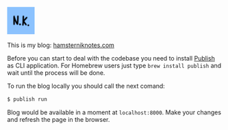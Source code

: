 <img src="Resources/images/icon-black-blue-bg.png" width="64px" height="64px"/>

This is my blog: [hamsterniknotes.com](http://hamsterniknotes.com)

Before you can start to deal with the codebase you need to install [Publish](https://github.com/JohnSundell/Publish) as CLI application. 
For Homebrew users just type `brew install publish` and wait until the process will be done.

To run the blog locally you should call the next comand:

```bash
$ publish run
```

Blog would be available in a moment at `localhost:8000`. Make your changes and refresh the page in the browser.
